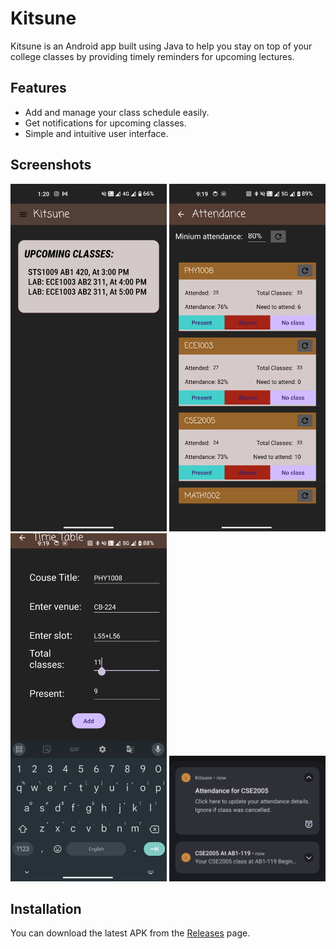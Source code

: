 # Kitsune

Kitsune is an Android app built using Java to help you stay on top of your college classes by providing timely reminders for upcoming lectures.

## Features

- Add and manage your class schedule easily.
- Get notifications for upcoming classes.
- Simple and intuitive user interface.

## Screenshots

<p align="center">
  <img src="screen_shots/1.png" width="250" alt="Screenshot 1">
  <img src="screen_shots/2.png" width="250" alt="Screenshot 2">
  <img src="screen_shots/3.png" width="250" alt="Screenshot 3">
  <img src="screen_shots/4.png" width="250" alt="Screenshot 4">
</p>

## Installation

You can download the latest APK from the [Releases](https://github.com/sathwikv2005/KitsuneAndroidApp/releases) page.
